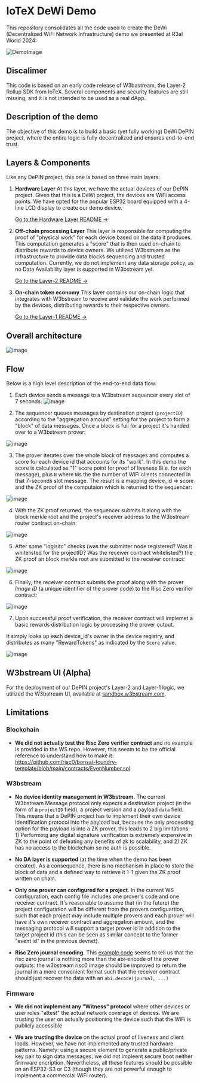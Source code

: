 # IoTeX DeWi Demo

This repository consolidates all the code used to create the DeWi (Decentralized WiFi Network Infrastructure) demo we presented at R3al World 2024:

![DemoImage](./docs/images/demo-picture.jpeg)

## Discalimer

This code is based on an early code release of W3bastream, the Layer-2 Rollup SDK from IoTeX. Several components and security features are still missing, and it is not intended to be used as a real dApp.

## Description of the demo

The objective of this demo is to build a basic (yet fully working) DeWi DePIN project, where the entire logic is fully decentralized and ensures end-to-end trust.

## Layers & Components

Like any DePIN project, this one is based on three main layers:


1. **Hardware Layer**
   At this layer, we have the actual devices of our DePIN project. Given that this is a DeWi project, the devices are WiFi access points. We have opted for the popular ESP32 board equipped with a 4-line LCD display to create our demo device.

    [Go to the Hardware Layer README ->](./esp32/README.md) 

2. **Off-chain processing Layer**
   This layer is responsible for computing the proof of "physical work" for each device based on the data it produces. This computation generates a "score" that is then used on-chain to distribute rewards to device owners. We utilized W3bstream as the infrastructure to provide data blocks sequencing and trusted computation. Currently, we do not implement any data storage policy, as no Data Availability layer is supported in W3bstream yet.
   
   [Go to the Layer-2 README ->](./w3bstream/README.md)

3. **On-chain token economy**
   This layer contains our on-chain logic that integrates with W3bstream to receive and validate the work performed by the devices, distributing rewards to their respective owners.

   [Go to the Layer-1 README ->](./blockchain/README.md)

## Overall architecture
![image](./docs/images/arch.png)

## Flow

Below is a high level description of the end-to-end data flow:

1. Each device sends a message to a W3bstream sequencer every slot of 7 seconds:
![image](./docs/images/flow-1.png)

2. The sequencer queues messages by destination project (`projectID`) according to the "aggregation amount" setting for the project to form a "block" of data messages. Once a block is full for a project it's handed over to a W3bstream prover:

![image](./docs/images/flow-2.png)

3. The prover iterates over the whole block of messages and computes a score for each device id that accounts for its "work". In this demo the score is calculated as "1" score point for proof of liveness 8i.e. for each message), plus `N` where `N`is the the number of WiFi clients connected in that 7-seconds slot message. The result is a mapping device_id => score and the ZK proof of the computaion which is returned to the sequencer:
   
![image](./docs/images/flow-3.png)

4. With the ZK proof returned, the sequencer submits it along with the block merkle root and the project's receiver address to the W3bstream router contract on-chain:

![image](./docs/images/flow-4.png)

5. After some "logisitc" checks (was the submitter node registered? Was it whitelisted for the projectID? Was the receiver contract whitelisted?) the ZK proof an block merkle root are submitted to the receiver contract:

![image](./docs/images/flow-5.png)

6. Finally, the receiver contract submits the proof along with the prover _Image ID_ (a unique identifier of the prover code) to the Risc Zero verifier contract:

![image](./docs/images/flow-6.png)

7. Upon successful proof verification, the receiver contract will implemet a basic rewards distribution logic by processing the prover output. 

It simply looks up each device_id's owner in the device registry, and distributes as many "RewardTokens" as indicated by the `Score` value.

![image](./docs/images/flow-7.png)

## W3bstream UI (Alpha)

For the deployment of our DePIN project's Layer-2 and Layer-1 logic, we utilized the W3bstream UI, available at [sandbox.w3bstream.com](https://sandbox.w3bstream.com).

## Limitations

### Blockchain
- **We did not actually test the Risc Zero verifier contract** and no example is provided in the WS repo. However, this seesm to be the official reference to understand how to make it: https://github.com/risc0/bonsai-foundry-template/blob/main/contracts/EvenNumber.sol



### W3bstream

- **No device identity management in W3bstream.** The current W3bstream Message protocol only expects a destination project (in the form of a `projectID` field), a project version and a payload `data` field. This means that a DePIN project has to implement their own device identification protocol into the payload but, because the only processing option for the payload is into a ZK prover, this leads to 2 big limitations: 1) Performing any digital signature verification is extremely expensive in ZK to the point of defeating any benefits of zk to scalability, and 2) ZK has no access to the blockchain so no auth is possible.

- **No DA layer is supported** (at the time when the demo has been created). As a consequence, there is no mechanism in place to store the block of data and a defined way to retrieve it 1-1 given the ZK proof written on chain.

- **Only one prover can configured for a project**. In the current WS configuration, each config file includes one prover's code and one receiver contract. It's reasonable to assume that (in the future) the project configuration will be different from the provers configuartion, such that each project may include multiple provers and each prover will have it's own receiver contract and aggregation amount, and the messaging protocol will support a target prover id in addition to the target project id (this can be seen as similar concept to the former "event id" in the previous devnet).

- **Risc Zero journal encoding.** This [example code](https://github.com/risc0/bonsai-foundry-template/blob/cbd385dac5fa68f6d1f7fae38184e235b0d7afd5/contracts/EvenNumber.sol#L45) seems to tell us that the risc zero journal is nothing more than the abi-encode of the prover outputs: the w3bstream risc0 image should be improved to return the journal in a more convenient format such that the receiver contract should just recover the data with an `abi.decode(journal, ...)`

### Firmware

- **We did not implement any "Witness" protocol** where other devices or user roles "attest" the actual network coverage of devices. We are trusting the user on actually positioning the device such that the WiFi is publicly accessible
  
- **We are trusting the device** on the actual proof of liveness and client loads. However, we have not implemented any trusted hardware patterns. Namely: using a secure element to generate a public/private key pair to sign data messages; we did not impleent secure boot neither firmware encription. Nevertheless, all these features should be possible on an ESP32-S3 or C3 (though they are not powerful enough to implement a commercial WiFi router).
   